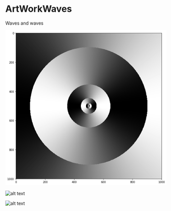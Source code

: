 # ArtWorkWaves
Waves and waves

![alt text](https://github.com/dataquanty/ArtWorkWaves/blob/master/output.png)

![alt text](https://github.com/dataquanty/ArtWorkWaves/blob/master/output.png2)

![alt text](https://github.com/dataquanty/ArtWorkWaves/blob/master/output.png3)
